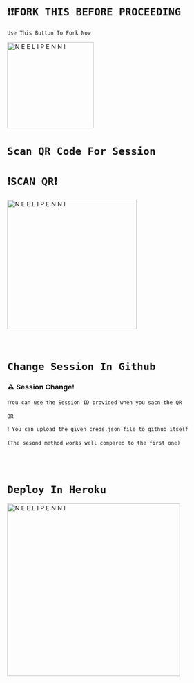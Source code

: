 # `❗❗FORK THIS BEFORE PROCEEDING`
 
 `Use This Button To Fork Now`
  
  <a href="https://github.com/Kiranxer/Neeli-Penni-Md/fork"><img title="N E E L I  P E N N I" src="https://github.com/Alien-alfa/Alien-alfa/blob/beta/img/pngegg.png?raw=true" width="200"></a>
<br>
# `Scan QR Code For Session`

# `❗SCAN QR❗`
 <a href="https://apex-alien-alfa.vercel.app"><img title="N E E L I  P E N N I" src="https://repl.it/badge/github/quiec/whatsasena" width="300"></a>
  <br><br><br>
# `Change Session In Github`

  ### ⚠️ Session Change! 
  
```
❗You can use the Session ID provided when you sacn the QR
 
OR
  
❗ You can upload the given creds.json file to github itself
  
(The sesond method works well compared to the first one)

``` 
  
  <br><br>
  # `Deploy In Heroku`


<a href="https://dashboard.heroku.com/new?template=https://github.com/Kiranxer/Neeli-Penni-Md"><img title="N E E L I  P E N N I" src="https://www.herokucdn.com/deploy/button.svg" width="400"></a>


  


<!---->

  
  <br> <br>
